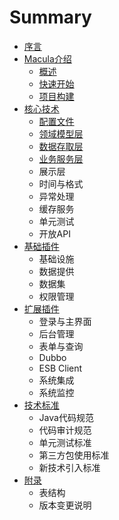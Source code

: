 # Summary

* [序言](README.md)
* [Macula介绍](chapter1/chapter1.md)
   * [概述](chapter1/01_Introduction.md)
   * [快速开始](chapter1/02_Quick_Start.md)
   * [项目构建](chapter1/03_Project_Building.md)
* [核心技术](chapter2/chapter2.md)
   * [配置文件](chapter2/01_Configuration.md)
   * [领域模型层](chapter2/02_Domain.md)
   * [数据存取层](chapter2/03_Repository.md)
   * [业务服务层](chapter2/04_Service.md)
   * 展示层
   * 时间与格式
   * 异常处理
   * 缓存服务
   * 单元测试
   * 开放API
* [基础插件](chapter3/chapter3.md)
   * 基础设施
   * 数据提供
   * 数据集
   * 权限管理
* [扩展插件](chapter4/chapter4.md)
   * 登录与主界面
   * 后台管理
   * 表单与查询
   * Dubbo
   * ESB Client
   * 系统集成
   * 系统监控
* [技术标准](chapter5/chapter5.md)
   * Java代码规范
   * 代码审计规范
   * 单元测试标准
   * 第三方包使用标准
   * 新技术引入标准
* [附录](chapter6/chapter6.md)
   * 表结构
   * 版本变更说明


